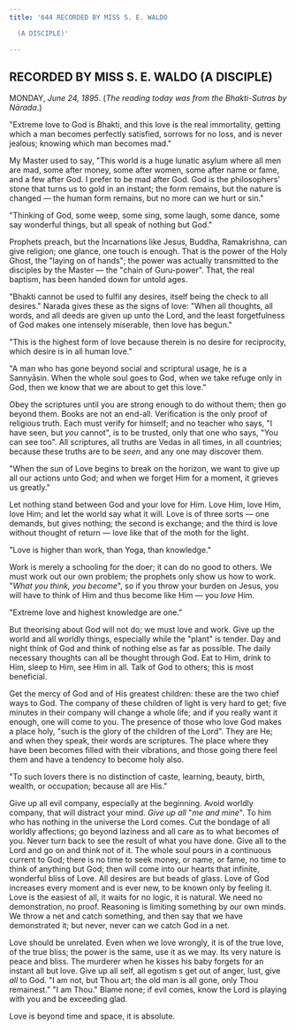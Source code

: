 ```yaml
---
title: '644 RECORDED BY MISS S. E. WALDO

  (A DISCIPLE)'

---
```

  

## RECORDED BY MISS S. E. WALDO (A DISCIPLE)

MONDAY, *June 24, 1895*. (*The reading today was from the Bhakti-Sutras
by Nārada*.)

"Extreme love to God is Bhakti, and this love is the real immortality,
getting which a man becomes perfectly satisfied, sorrows for no loss,
and is never jealous; knowing which man becomes mad."

My Master used to say, "This world is a huge lunatic asylum where all
men are mad, some after money, some after women, some after name or
fame, and a few after God. I prefer to be mad after God. God is the
philosophers' stone that turns us to gold in an instant; the form
remains, but the nature is changed — the human form remains, but no more
can we hurt or sin."

"Thinking of God, some weep, some sing, some laugh, some dance, some say
wonderful things, but all speak of nothing but God."

Prophets preach, but the Incarnations like Jesus, Buddha, Ramakrishna,
can give religion; one glance, one touch is enough. That is the power of
the Holy Ghost, the "laying on of hands"; the power was actually
transmitted to the disciples by the Master — the "chain of Guru-power".
That, the real baptism, has been handed down for untold ages.

"Bhakti cannot be used to fulfil any desires, itself being the check to
all desires." Narada gives these as the signs of love: "When all
thoughts, all words, and all deeds are given up unto the Lord, and the
least forgetfulness of God makes one intensely miserable, then love has
begun."

"This is the highest form of love because therein is no desire for
reciprocity, which desire is in all human love."

"A man who has gone beyond social and scriptural usage, he is a
Sannyāsin. When the whole soul goes to God, when we take refuge only in
God, then we know that we are about to get this love."

Obey the scriptures until you are strong enough to do without them; then
go beyond them. Books are not an end-all. Verification is the only proof
of religious truth. Each must verify for himself; and no teacher who
says, "I have seen, but *you* cannot", is to be trusted, only that one
who says, "You can see too". All scriptures, all truths are Vedas in all
times, in all countries; because these truths are to be *seen*, and any
one may discover them.

"When the sun of Love begins to break on the horizon, we want to give up
all our actions unto God; and when we forget Him for a moment, it
grieves us greatly."

Let nothing stand between God and your love for Him. Love Him, love Him,
love Him; and let the world say what it will. Love is of three sorts —
one demands, but gives nothing; the second is exchange; and the third is
love without thought of return — love like that of the moth for the
light.

"Love is higher than work, than Yoga, than knowledge."

Work is merely a schooling for the doer; it can do no good to others. We
must work out our own problem; the prophets only show us how to work.
"*What you think, you become*", so if you throw your burden on Jesus,
you will have to think of Him and thus become like Him — you *love* Him.

"Extreme love and highest knowledge are one."

But theorising about God will not do; we must love and work. Give up the
world and all worldly things, especially while the "plant" is tender.
Day and night think of God and think of nothing else as far as possible.
The daily necessary thoughts can all be thought through God. Eat to Him,
drink to Him, sleep to Him, see Him in all. Talk of God to others; this
is most beneficial.

Get the mercy of God and of His greatest children: these are the two
chief ways to God. The company of these children of light is very hard
to get; five minutes in their company will change a whole life; and if
you really want it enough, one will come to you. The presence of those
who love God makes a place holy, "such is the glory of the children of
the Lord". They are He; and when they speak, their words are scriptures.
The place where they have been becomes filled with their vibrations, and
those going there feel them and have a tendency to become holy also.

"To such lovers there is no distinction of caste, learning, beauty,
birth, wealth, or occupation; because all are His."

Give up all evil company, especially at the beginning. Avoid worldly
company, that will distract your mind. *Give up all* "*me and mine*". To
him who has nothing in the universe the Lord comes. Cut the bondage of
all worldly affections; go beyond laziness and all care as to what
becomes of you. Never turn back to see the result of what you have done.
Give all to the Lord and go on and think not of it. The whole soul pours
in a continuous current to God; there is no time to seek money, or name,
or fame, no time to think of anything but God; then will come into our
hearts that infinite, wonderful bliss of Love. All desires are but beads
of glass. Love of God increases every moment and is ever new, to be
known only by feeling it. Love is the easiest of all, it waits for no
logic, it is natural. We need no demonstration, no proof. Reasoning is
limiting something by our own minds. We throw a net and catch something,
and then say that we have demonstrated it; but never, never can we catch
God in a net.

Love should be unrelated. Even when we love wrongly, it is of the true
love, of the true bliss; the power is the same, use it as we may. Its
very nature is peace and bliss. The murderer when he kisses his baby
forgets for an instant all but love. Give up all self, all egotism s get
out of anger, lust, give *all* to God. "I am not, but Thou art; the old
man is all gone, only Thou remainest." "I am Thou." Blame none; if evil
comes, know the Lord is playing with you and be exceeding glad.

Love is beyond time and space, it is absolute.